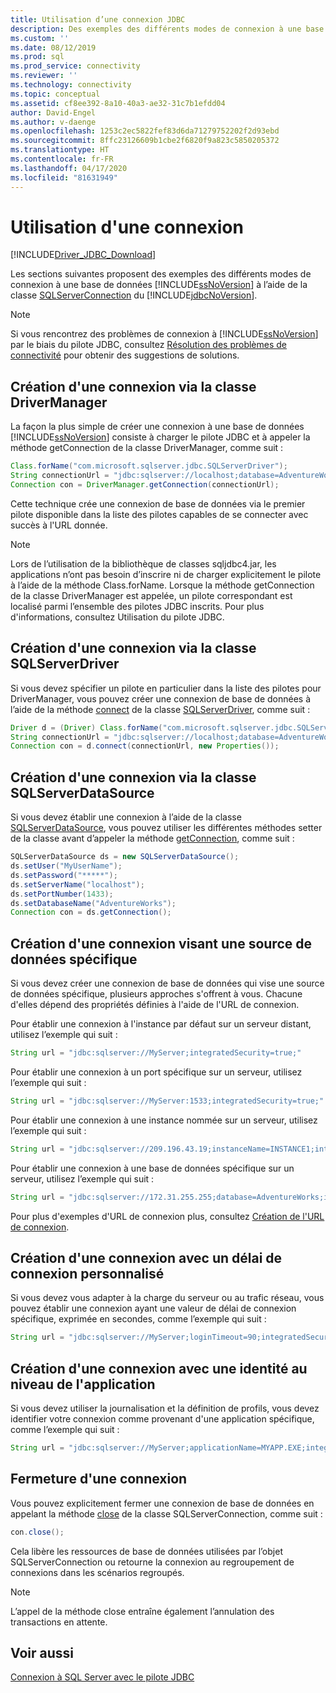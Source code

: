 ```yaml
---
title: Utilisation d’une connexion JDBC
description: Des exemples des différents modes de connexion à une base de données SQL Server à l'aide de la classe SQLServerConnection du pilote Microsoft JDBC pour SQL Server.
ms.custom: ''
ms.date: 08/12/2019
ms.prod: sql
ms.prod_service: connectivity
ms.reviewer: ''
ms.technology: connectivity
ms.topic: conceptual
ms.assetid: cf8ee392-8a10-40a3-ae32-31c7b1efdd04
author: David-Engel
ms.author: v-daenge
ms.openlocfilehash: 1253c2ec5822fef83d6da71279752202f2d93ebd
ms.sourcegitcommit: 8ffc23126609b1cbe2f6820f9a823c5850205372
ms.translationtype: HT
ms.contentlocale: fr-FR
ms.lasthandoff: 04/17/2020
ms.locfileid: "81631949"
---
```

# <a name="working-with-a-connection"></a>Utilisation d'une connexion

[!INCLUDE[Driver_JDBC_Download](../../includes/driver_jdbc_download.md)]

Les sections suivantes proposent des exemples des différents modes de connexion à une base de données [!INCLUDE[ssNoVersion](../../includes/ssnoversion-md.md)] à l’aide de la classe [SQLServerConnection](reference/sqlserverconnection-class.md) du [!INCLUDE[jdbcNoVersion](../../includes/jdbcnoversion_md.md)].

> [!NOTE]  
> Si vous rencontrez des problèmes de connexion à [!INCLUDE[ssNoVersion](../../includes/ssnoversion-md.md)] par le biais du pilote JDBC, consultez [Résolution des problèmes de connectivité](troubleshooting-connectivity.md) pour obtenir des suggestions de solutions.

## <a name="creating-a-connection-by-using-the-drivermanager-class"></a>Création d'une connexion via la classe DriverManager

La façon la plus simple de créer une connexion à une base de données [!INCLUDE[ssNoVersion](../../includes/ssnoversion-md.md)] consiste à charger le pilote JDBC et à appeler la méthode getConnection de la classe DriverManager, comme suit :

```java
Class.forName("com.microsoft.sqlserver.jdbc.SQLServerDriver");  
String connectionUrl = "jdbc:sqlserver://localhost;database=AdventureWorks;integratedSecurity=true;"  
Connection con = DriverManager.getConnection(connectionUrl);  
```

Cette technique crée une connexion de base de données via le premier pilote disponible dans la liste des pilotes capables de se connecter avec succès à l'URL donnée.

> [!NOTE]  
> Lors de l’utilisation de la bibliothèque de classes sqljdbc4.jar, les applications n’ont pas besoin d’inscrire ni de charger explicitement le pilote à l’aide de la méthode Class.forName. Lorsque la méthode getConnection de la classe DriverManager est appelée, un pilote correspondant est localisé parmi l’ensemble des pilotes JDBC inscrits. Pour plus d'informations, consultez Utilisation du pilote JDBC.

## <a name="creating-a-connection-by-using-the-sqlserverdriver-class"></a>Création d'une connexion via la classe SQLServerDriver

Si vous devez spécifier un pilote en particulier dans la liste des pilotes pour DriverManager, vous pouvez créer une connexion de base de données à l’aide de la méthode [connect](reference/connect-method-sqlserverdriver.md) de la classe [SQLServerDriver](reference/sqlserverdriver-class.md), comme suit :

```java
Driver d = (Driver) Class.forName("com.microsoft.sqlserver.jdbc.SQLServerDriver").newInstance();  
String connectionUrl = "jdbc:sqlserver://localhost;database=AdventureWorks;integratedSecurity=true;"  
Connection con = d.connect(connectionUrl, new Properties());  
```

## <a name="creating-a-connection-by-using-the-sqlserverdatasource-class"></a>Création d'une connexion via la classe SQLServerDataSource

Si vous devez établir une connexion à l’aide de la classe [SQLServerDataSource](reference/sqlserverdatasource-class.md), vous pouvez utiliser les différentes méthodes setter de la classe avant d’appeler la méthode [getConnection](reference/getconnection-method.md), comme suit :

```java
SQLServerDataSource ds = new SQLServerDataSource();  
ds.setUser("MyUserName");  
ds.setPassword("*****");  
ds.setServerName("localhost");  
ds.setPortNumber(1433);
ds.setDatabaseName("AdventureWorks");  
Connection con = ds.getConnection();  
```

## <a name="creating-a-connection-that-targets-a-specific-data-source"></a>Création d'une connexion visant une source de données spécifique

Si vous devez créer une connexion de base de données qui vise une source de données spécifique, plusieurs approches s'offrent à vous. Chacune d'elles dépend des propriétés définies à l'aide de l'URL de connexion.

Pour établir une connexion à l'instance par défaut sur un serveur distant, utilisez l’exemple qui suit :

```java
String url = "jdbc:sqlserver://MyServer;integratedSecurity=true;"
```

Pour établir une connexion à un port spécifique sur un serveur, utilisez l’exemple qui suit :

```java
String url = "jdbc:sqlserver://MyServer:1533;integratedSecurity=true;"
```

Pour établir une connexion à une instance nommée sur un serveur, utilisez l’exemple qui suit :

```java
String url = "jdbc:sqlserver://209.196.43.19;instanceName=INSTANCE1;integratedSecurity=true;"
```

Pour établir une connexion à une base de données spécifique sur un serveur, utilisez l’exemple qui suit :

```java
String url = "jdbc:sqlserver://172.31.255.255;database=AdventureWorks;integratedSecurity=true;"
```

Pour plus d'exemples d'URL de connexion plus, consultez [Création de l'URL de connexion](building-the-connection-url.md).

## <a name="creating-a-connection-with-a-custom-login-timeout"></a>Création d'une connexion avec un délai de connexion personnalisé

Si vous devez vous adapter à la charge du serveur ou au trafic réseau, vous pouvez établir une connexion ayant une valeur de délai de connexion spécifique, exprimée en secondes, comme l’exemple qui suit :

```java
String url = "jdbc:sqlserver://MyServer;loginTimeout=90;integratedSecurity=true;"
```

## <a name="create-a-connection-with-application-level-identity"></a>Création d'une connexion avec une identité au niveau de l'application

Si vous devez utiliser la journalisation et la définition de profils, vous devez identifier votre connexion comme provenant d'une application spécifique, comme l’exemple qui suit :

```java
String url = "jdbc:sqlserver://MyServer;applicationName=MYAPP.EXE;integratedSecurity=true;"
```

## <a name="closing-a-connection"></a>Fermeture d'une connexion

Vous pouvez explicitement fermer une connexion de base de données en appelant la méthode [close](reference/close-method-sqlserverconnection.md) de la classe SQLServerConnection, comme suit :

```java
con.close();
```

Cela libère les ressources de base de données utilisées par l’objet SQLServerConnection ou retourne la connexion au regroupement de connexions dans les scénarios regroupés.

> [!NOTE]  
> L’appel de la méthode close entraîne également l’annulation des transactions en attente.

## <a name="see-also"></a>Voir aussi

[Connexion à SQL Server avec le pilote JDBC](connecting-to-sql-server-with-the-jdbc-driver.md)
